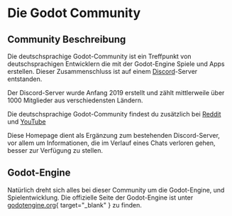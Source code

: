 # Die Godot Community

## Community Beschreibung
Die deutschsprachige Godot-Community ist ein Treffpunkt von deutschsprachigen Entwicklern die mit der Godot-Engine Spiele und Apps erstellen.
Dieser Zusammenschluss ist auf einem [Discord](https://discord.gg/fJqxPZQ)-Server entstanden.

Der Discord-Server wurde Anfang 2019 erstellt und zählt mittlerweile über 1000 Mitglieder aus verschiedensten Ländern.

Die deutschsprachige Godot-Community findest du zusätzlich bei [Reddit](https://www.reddit.com/r/GodotCommunityDE/) und [YouTube](https://www.youtube.com/channel/UCB67N-SEJkfbJ1OoSkkaWvw)

Diese Homepage dient als Ergänzung zum bestehenden Discord-Server, vor allem um Informationen, die im Verlauf eines Chats verloren gehen, besser zur Verfügung zu stellen.

## Godot-Engine
Natürlich dreht sich alles bei dieser Community um die Godot-Engine, und Spielentwicklung.
Die offizielle Seite der Godot-Engine ist unter [godotengine.org](https://godotengine.org/){ target="_blank" } zu finden.
